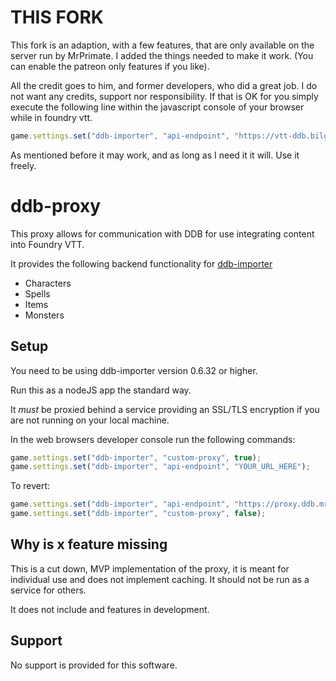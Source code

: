 # THIS FORK

This fork is an adaption, with a few features, that are only available on the server run by MrPrimate.
I added the things needed to make it work. (You can enable the patreon only features if you like).

All the credit goes to him, and former developers, who did a great job. I do not want any credits, support nor responsibility. If that is OK for you simply execute the following line within the javascript console of your browser while in foundry vtt.

```javascript
game.settings.set("ddb-importer", "api-endpoint", "https://vtt-ddb.bilger.info");
```

As mentioned before it may work, and as long as I need it it will. Use it freely.


# ddb-proxy

This proxy allows for communication with DDB for use integrating content into Foundry VTT.

It provides the following backend functionality for [ddb-importer](https://github.com/MrPrimate/ddb-importer)

* Characters
* Spells
* Items
* Monsters


## Setup

You need to be using ddb-importer version 0.6.32 or higher.

Run this as a nodeJS app the standard way.

It _must_ be proxied behind a service providing an SSL/TLS encryption if you are not running on your local machine.

In the web browsers developer console run the following commands:

```javascript
game.settings.set("ddb-importer", "custom-proxy", true);
game.settings.set("ddb-importer", "api-endpoint", "YOUR_URL_HERE");
```

To revert:
```javascript
game.settings.set("ddb-importer", "api-endpoint", "https://proxy.ddb.mrprimate.co.uk");
game.settings.set("ddb-importer", "custom-proxy", false);
```

## Why is x feature missing

This is a cut down, MVP implementation of the proxy, it is meant for individual use and does not implement caching. It should not be run as a service for others.

It does not include and features in development.


## Support

No support is provided for this software.
